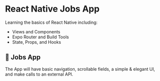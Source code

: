 # React Native Jobs App

Learning the basics of React Native including:
- Views and Components
- Expo Router and Build Tools
- State, Props, and Hooks

  

## 🚀 Jobs App

The App will have basic navigation, scrollable fields, a simple & elegant UI, and make calls to an external API. 
